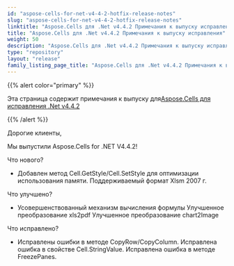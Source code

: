 ```yaml
---
id: "aspose-cells-for-net-v4-4-2-hotfix-release-notes"
slug: "aspose-cells-for-net-v4-4-2-hotfix-release-notes"
linktitle: "Aspose.Cells для .Net v4.4.2 Примечания к выпуску исправления"
title: "Aspose.Cells для .Net v4.4.2 Примечания к выпуску исправления"
weight: 50
description: "Aspose.Cells для .Net v4.4.2 Примечания к выпуску исправления – the latest updates and fixes."
type: "repository"
layout: "release"
family_listing_page_title: "Aspose.Cells для .Net v4.4.2 Примечания к выпуску исправления"
---
```

{{% alert color="primary" %}} 

 Эта страница содержит примечания к выпуску для[Aspose.Cells для исправления .Net v4.4.2](https://releases.aspose.com/cells/net/new-releases/aspose.cells-for-.net-v4.4.2-hotfix/)

{{% /alert %}} 

 Дорогие клиенты,

 Мы выпустили Aspose.Cells for .NET V4.4.2!

 Что нового?

- Добавлен метод Cell.GetStyle/Cell.SetStyle для оптимизации использования памяти.
 Поддерживаемый формат Xlsm 2007 г.

 Что улучшено?

- Усовершенствованный механизм вычисления формулы
Улучшенное преобразование xls2pdf
 Улучшенное преобразование chart2Image

 Что исправлено?

- Исправлены ошибки в методе CopyRow/CopyColumn.
 Исправлена ошибка в свойстве Cell.StringValue.
 Исправлена ошибка в методе FreezePanes.
